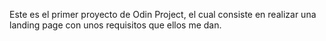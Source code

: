 Este es el primer proyecto de Odin Project, el cual consiste en realizar una landing page con unos requisitos que ellos me dan.
